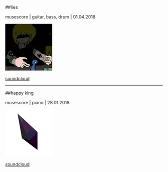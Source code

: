 ##lies

musescore | guitar, bass, drum | 01.04.2018

<img id="icon" src="images/icon_sounds_lies.png"/>

[soundcloud](https://soundcloud.com/tom-tsagk/lies)

---

##happy king

musescore | piano | 28.01.2018

<img id="icon" src="images/icon_sounds_happy-king.png"/>

[soundcloud](https://soundcloud.com/tom-tsagk/happy-king)
